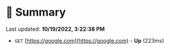 # 📖 Summary
Last updated: **10/19/2022, 3:22:38 PM**

- `GET` [https://google.com](https://google.com) - **Up** (223ms)
